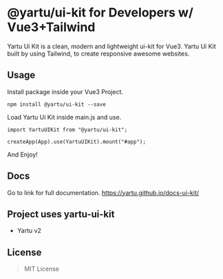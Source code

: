 # @yartu/ui-kit for Developers w/ Vue3+Tailwind

Yartu Ui Kit is a clean, modern and lightweight ui-kit for Vue3. Yartu Ui Kit built by using Tailwind, to create responsive awesome websites.   

## Usage

Install package inside your Vue3 Project. 

```
npm install @yartu/ui-kit --save
```

Load Yartu Ui Kit inside main.js and use.

```
import YartuUIKit from "@yartu/ui-kit";

createApp(App).use(YartuUIKit).mount("#app");
```

And Enjoy!

## Docs 

Go to link for full documentation. https://yartu.github.io/docs-ui-kit/

## Project uses yartu-ui-kit

* Yartu v2

## License

> MIT License
